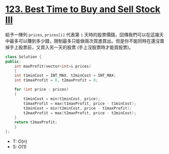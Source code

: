 # [123\. Best Time to Buy and Sell Stock III](https://leetcode.com/problems/best-time-to-buy-and-sell-stock-iii/)

給予一陣列 `prices`, `prices[i]` 代表第 `i` 天時的股票價錢，回傳我們可以在這幾天中最多可以賺到多少錢，限制最多只能做兩次買進買出。但是你不能同時在還沒賣掉手上股票前，又買入另一天的股票 (手上沒股票時才能買股票)。

```cpp
class Solution {
public:
    int maxProfit(vector<int>& prices)
    {
    int t1minCost = INT_MAX, t2minCost = INT_MAX;
    int t1maxProfit = 0, t2maxProfit = 0;

    for (int price : prices)
    {
        t1minCost = min(t1minCost, price);
        t1maxProfit = max(t1maxProfit, price - t1minCost);
        t2minCost = min(t2minCost, price - t1maxProfit);
        t2maxProfit = max(t2maxProfit, price - t2minCost);
    }
    return t2maxProfit;
    }
};
```

- T: $O(n)$
- S: $O(1)$
